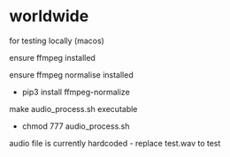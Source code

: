 # worldwide
for testing locally (macos)

ensure ffmpeg installed

ensure ffmpeg normalise installed
- pip3 install ffmpeg-normalize

make audio_process.sh executable
- chmod 777 audio_process.sh


audio file is currently hardcoded - replace test.wav to test